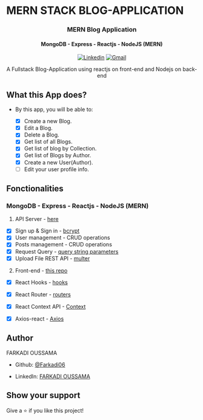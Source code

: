 # MERN STACK BLOG-APPLICATION 


<h3 align="center"> MERN Blog Application </h3>
<h4 align="center">MongoDB - Express - Reactjs - NodeJS (MERN)</h4>

<div align="center">

[![Linkedin](https://img.shields.io/badge/-LinkedIn-blue?style=flat&logo=Linkedin&logoColor=white)](https://www.linkedin.com/in/oussama-farkadi/)
[![Gmail](https://img.shields.io/badge/-Gmail-c14438?style=flat&logo=Gmail&logoColor=white)](mailto:oussamafarkadi@gmail.com)
</div>
<p align="center">A Fullstack Blog-Application using reactjs on front-end and Nodejs on back-end</p>


## What this App does?

- By this app, you will be able to:

  - [x] Create a new Blog.
  - [x] Edit a Blog.
  - [x] Delete a Blog.
  - [x] Get list of all Blogs.
  - [x] Get list of blog by Collection.
  - [x] Get list of Blogs by Author.
  - [x] Create a new User(Author).
  - [ ] Edit your user profile info.

## Fonctionalities

### MongoDB - Express - Reactjs - NodeJS (MERN)

1. API Server - [here](https://github.com/Farkadi06/Blog-API)
  **<!-- NOTE: The application demonstrate CRUD fonctionnalistes. -->**
- [x] Sign up & Sign in - [bcrypt](https://www.npmjs.com/package/bcrypt)
- [x] User management - CRUD operations
- [x] Posts management - CRUD operations
- [x] Request Query - [query string parameters](https://nodejs.org/en/knowledge/HTTP/clients/how-to-access-query-string-parameters/)
- [x] Upload File REST API - [multer](https://www.npmjs.com/package/multer)

2. Front-end - [this repo](https://github.com/Farkadi06/Blog-Application)
  **<!-- NOTE: In front-end i used Reactjs. -->**
- [x] React Hooks - [hooks](https://reactjs.org/docs/hooks-intro.html)
- [x] React Router - [routers](https://reactrouter.com/web/guides/quick-start) 
- [x] React Context API - [Context](https://reactjs.org/docs/context.html)
- [x] Axios-react - [Axios](https://www.npmjs.com/package/react-axios)


## Author

FARKADI OUSSAMA

- Github: [@Farkadi06](https://github.com/Farkadi06)

- LinkedIn: [FARKADI OUSSAMA](https://www.linkedin.com/in/oussama-farkadi/)

## Show your support

Give a ⭐️ if you like this project!

